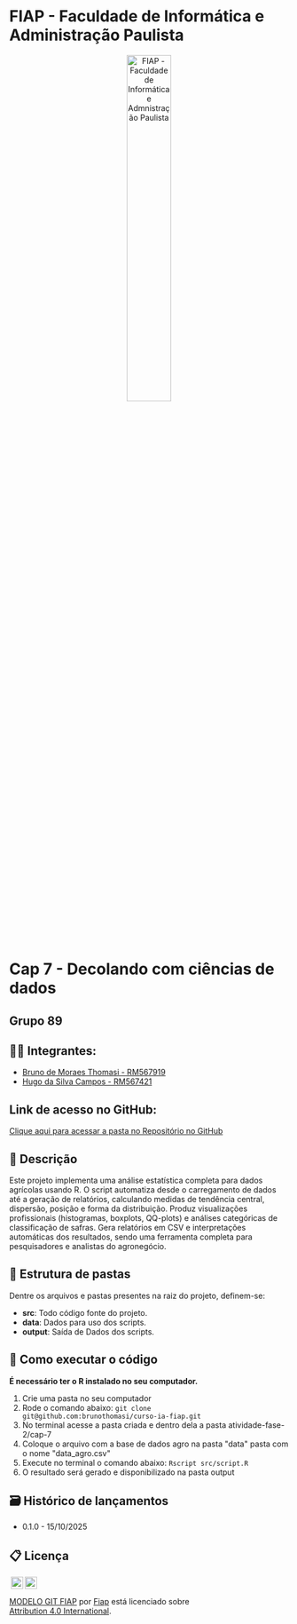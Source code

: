 # FIAP - Faculdade de Informática e Administração Paulista

<p align="center">
<a href= "https://www.fiap.com.br/"><img src="https://i.scdn.co/image/ab6765630000ba8a9543f1ed639f9830d951f154" alt="FIAP - Faculdade de Informática e Admnistração Paulista" border="0" width=40% height=40%></a>
</p>

<br>

# Cap 7 - Decolando com ciências de dados

## Grupo 89

## 👨‍🎓 Integrantes: 
- <a href="https://www.linkedin.com/in/bruno-thomasi-4853ab58/">Bruno de Moraes Thomasi - RM567919</a>
- <a href="https://www.linkedin.com/in/hugo-camposs98/">Hugo da Silva Campos - RM567421</a>

## Link de acesso no GitHub:

<a href="https://github.com/brunothomasi/curso-ia-fiap/tree/main/atividade-fase-2/cap-7">Clique aqui para acessar a pasta no Repositório no GitHub</a>

## 📜 Descrição

Este projeto implementa uma análise estatística completa para dados agrícolas usando R. O script automatiza desde o carregamento de dados até a geração de relatórios, calculando medidas de tendência central, dispersão, posição e forma da distribuição. Produz visualizações profissionais (histogramas, boxplots, QQ-plots) e análises categóricas de classificação de safras. Gera relatórios em CSV e interpretações automáticas dos resultados, sendo uma ferramenta completa para pesquisadores e analistas do agronegócio.

## 📁 Estrutura de pastas

Dentre os arquivos e pastas presentes na raiz do projeto, definem-se:

- **src**: Todo código fonte do projeto.
- **data**: Dados para uso dos scripts.
- **output**: Saída de Dados dos scripts.

## 🔧 Como executar o código

**É necessário ter o R instalado no seu computador.**

1. Crie uma pasta no seu computador
2. Rode o comando abaixo:
```git clone git@github.com:brunothomasi/curso-ia-fiap.git```
3. No terminal acesse a pasta criada e dentro dela a pasta atividade-fase-2/cap-7
4. Coloque o arquivo com a base de dados agro na pasta "data" pasta com o nome "data_agro.csv"
5. Execute no terminal o comando abaixo:
```Rscript src/script.R```
6. O resultado será gerado e disponibilizado na pasta output

## 🗃 Histórico de lançamentos

* 0.1.0 - 15/10/2025

## 📋 Licença

<img style="height:22px!important;margin-left:3px;vertical-align:text-bottom;" src="https://mirrors.creativecommons.org/presskit/icons/cc.svg?ref=chooser-v1"><img style="height:22px!important;margin-left:3px;vertical-align:text-bottom;" src="https://mirrors.creativecommons.org/presskit/icons/by.svg?ref=chooser-v1"><p xmlns:cc="http://creativecommons.org/ns#" xmlns:dct="http://purl.org/dc/terms/"><a property="dct:title" rel="cc:attributionURL" href="https://github.com/agodoi/template">MODELO GIT FIAP</a> por <a rel="cc:attributionURL dct:creator" property="cc:attributionName" href="https://fiap.com.br">Fiap</a> está licenciado sobre <a href="http://creativecommons.org/licenses/by/4.0/?ref=chooser-v1" target="_blank" rel="license noopener noreferrer" style="display:inline-block;">Attribution 4.0 International</a>.</p>